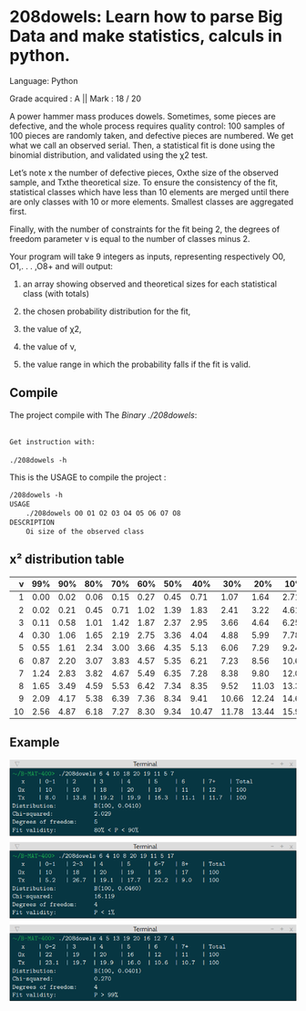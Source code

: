 # 208dowels: Learn how to parse Big Data and make statistics, calculs in python.

Language:   Python

Grade acquired : A || Mark : 18 / 20

A power hammer mass produces dowels. Sometimes, some pieces are defective, and the whole process requires quality control: 100 samples of 100 pieces are randomly taken, and defective pieces are numbered. We get what we call an observed serial. Then, a statistical fit is done using the binomial distribution, and validated using the χ2 test.

Let’s note x the number of defective pieces, Oxthe size of the observed sample, and Txthe theoretical size. To ensure the consistency of the fit, statistical classes which have less than 10 elements are merged until there are only classes with 10 or more elements. Smallest classes are aggregated first.

Finally, with the number of constraints for the fit being 2, the degrees of freedom parameter ν is equal to the number of classes minus 2.

Your program will take 9 integers as inputs, representing respectively O0, O1,. . . ,O8+ and will output:

1. an array showing observed and theoretical sizes for each statistical class (with totals)

2. the chosen probability distribution for the fit,

3. the value of χ2,

4. the value of ν,

5. the value range in which the probability falls if the fit is valid.

## Compile

The project compile with The *Binary ./208dowels*:

```

Get instruction with:

./208dowels -h
```

This is the USAGE to compile the project :

```console
/208dowels -h
USAGE
    ./208dowels O0 O1 O2 O3 O4 O5 O6 O7 O8
DESCRIPTION
    Oi size of the observed class
```


## x² distribution table


|ν  |   99%  | 90%  |   80%  | 70%  |   60%  | 50%  |   40%  | 30%  |   20%  | 10%  |   5%   | 2%    |  1%|
|--:	|:-:	|---	|--:	|--:	|---	|---	|---	|---	|---	|---	|---	|---	|---	|
|1      |0.00    |0.02      |0.06    |0.15      |0.27    |0.45      |0.71    |1.07      |1.64    |2.71      |3.84    |5.41      |6.63|
|2      |0.02    |0.21      |0.45    |0.71      |1.02    |1.39      |1.83    |2.41      |3.22    |4.61      |5.99    |7.82      |9.21|
|3      |0.11    |0.58       |1.01          |1.42        |1.87    |2.37         |2.95      |3.66      |4.64    |6.25       |7.81          |9.84        |11.34|
|4      |0.30    |1.06       |1.65          |2.19        |2.75    |3.36         |4.04      |4.88      |5.99    |7.78       |9.49          |11.67       |13.28|
|5      |0.55    |1.61       |2.34          |3.00        |3.66    |4.35         |5.13      |6.06      |7.29    |9.24       |11.07         |13.39           |15.09|
|6      |0.87    |2.20       |3.07          |3.83        |4.57    |5.35         |6.21      |7.23      |8.56    |10.64      |12.59     |15.03       |16.81|
|7      |1.24    |2.83       |3.82          |4.67        |5.49    |6.35         |7.28      |8.38      |9.80    |12.02      |14.07     |16.62       |18.48|
|8      |1.65    |3.49       |4.59          |5.53        |6.42    |7.34         |8.35      |9.52      |11.03       |13.36      |15.51         |18.17      |20.09|
|9      |2.09    |4.17       |5.38          |6.39        |7.36    |8.34         |9.41      |10.66     |12.24       |14.68  |16.92        |19.68   |21.67|
|10     |2.56        |4.87       |6.18     |7.27     |8.30          |9.34       |10.47  |11.78        |13.44   |15.99     |18.31    |21.16      |23.21|

## Example

![image](asset/example.png)
